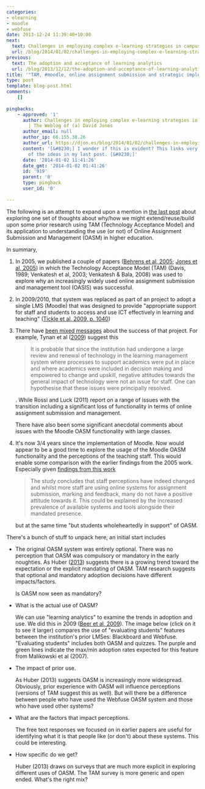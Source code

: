```yaml
---
categories:
- elearning
- moodle
- webfuse
date: 2013-12-24 11:39:40+10:00
next:
  text: Challenges in employing complex e-learning strategies in campus-based universities
  url: /blog/2014/01/02/challenges-in-employing-complex-e-learning-strategies-in-campus-based-universities/
previous:
  text: The adoption and acceptance of learning analytics
  url: /blog/2013/12/12/the-adoption-and-acceptance-of-learning-analytics/
title: '"TAM, #moodle, online assignment submission and strategic implementation"'
type: post
template: blog-post.html
comments:
    []
    
pingbacks:
    - approved: '1'
      author: Challenges in employing complex e-learning strategies in campus-based universities
        | The Weblog of (a) David Jones
      author_email: null
      author_ip: 66.155.38.26
      author_url: https://djon.es/blog/2014/01/02/challenges-in-employing-complex-e-learning-strategies-in-campus-based-universities/
      content: '[&#8230;] I wonder if this is evident? This links very nicely with some
        of the ideas in my last post. [&#8230;]'
      date: '2014-01-02 11:41:26'
      date_gmt: '2014-01-02 01:41:26'
      id: '919'
      parent: '0'
      type: pingback
      user_id: '0'
    
---
```

The following is an attempt to expand upon a mention in [the last post](/blog/2013/12/12/the-adoption-and-acceptance-of-learning-analytics/) about exploring one set of thoughts about why/how we might extend/reuse/build upon some prior research using TAM (Technology Acceptance Model) and its application to understanding the use (or not) of Online Assignment Submission and Management (OASM) in higher education.

In summary,

1. In 2005, we published a couple of papers ([Behrens et al, 2005](http://djon.es/blog/wp-content/uploads/2008/12/cameraready_v3.pdf); [Jones et al, 2005](http://djon.es/blog/wp-content/uploads/2008/12/oasissubmit_v3.pdf)) in which the Technology Acceptance Model (TAM) (Davis, 1989; Venkatesh et al, 2003; Venkatesh & Bala, 2008) was used to explore why an increasingly widely used online assignment submission and management tool (OASIS) was successful.
2. In 2009/2010, that system was replaced as part of an project to adopt a single LMS (Moodle) that was designed to provide "appropriate support for staff and students to access and use ICT effectively in learning and teaching" ([Tickle et al, 2009, p. 1040](http://www.ascilite.org.au/conferences/auckland09/procs/tickle.pdf))
3. There have [been mixed messages](/blog/2013/10/09/dissenting-views-of-institutional-e-learning/) about the success of that project. For example, Tynan et al ([2009](http://www.olt.gov.au/project-e-teaching-leadership-une-2009)) suggest this
    
    > It is probable that since the institution had undergone a large review and renewal of technology in the learning management system where processes to support academics were put in place and where academics were included in decision making and empowered to change and upskill, negative attitudes towards the general impact of technology were not an issue for staff. One can hypothesise that these issues were principally resolved.
    
    . While Rossi and Luck (2011) report on a range of issues with the transition including a significant loss of functionality in terms of online assignment submission and management.
    
    There have also been some significant anecdotal comments about issues with the Moodle OASM functionality with large classes.
    
4. It's now 3/4 years since the implementation of Moodle. Now would appear to be a good time to explore the usage of the Moodle OASM functionality and the perceptions of the teaching staff. This would enable some comparison with the earlier findings from the 2005 work. Especially given [findings from this work](http://www.ascilite.org.au/conferences/sydney13/program/posters/huber-assignment.pdf)
    
    > The study concludes that staff perceptions have indeed changed and whilst more staff are using online systems for assignment submission, marking and feedback, many do not have a positive attitude towards it. This could be explained by the increased prevalence of available systems and tools alongside their mandated presence.
    
    but at the same time "but students wholeheartedly in support" of OASM.

There's a bunch of stuff to unpack here, an initial start includes

- The original OASM system was entirely optional. There was no perception that OASM was compulsory or mandatory in the early noughties. As Huber ([2013](http://www.ascilite.org.au/conferences/sydney13/program/posters/huber-assignment.pdf)) suggests there is a growing trend toward the expectation or the explicit mandating of OASM. TAM research suggests that optional and mandatory adoption decisions have different impacts/factors.
    
    Is OASM now seen as mandatory?
    
- What is the actual use of OASM?
    
    We can use "learning analytics" to examine the trends in adoption and use. We did this in 2009 ([Beer et al, 2009](http://indicatorsproject.wordpress.com/2009/10/09/the-indicators-project-identifying-effective-learning-adoption-activity-grades-and-external-factors/)). The image below (click on it to see it larger) compares the use of "evaluating students" features between the institution's prior LMSes: Blackboard and Webfuse. "Evaluating students" includes both OASM and quizzes. The purple and green lines indicate the max/min adoption rates expected for this feature from Malikowski et al (2007).
    
- The impact of prior use.
    
    As Huber (2013) suggests OASM is increasingly more widespread. Obviously, prior experience with OASM will influence perceptions (versions of TAM suggest this as well). But will there be a difference between people who have used the Webfuse OASM system and those who have used other systems?
    
- What are the factors that impact perceptions.
    
    The free text responses we focused on in earlier papers are useful for identifying what it is that people like (or don't) about these systems. This could be interesting.
    
- How specific do we get?
    
    Huber (2013) draws on surveys that are much more explicit in exploring different uses of OASM. The TAM survey is more generic and open ended. What's the right mix?